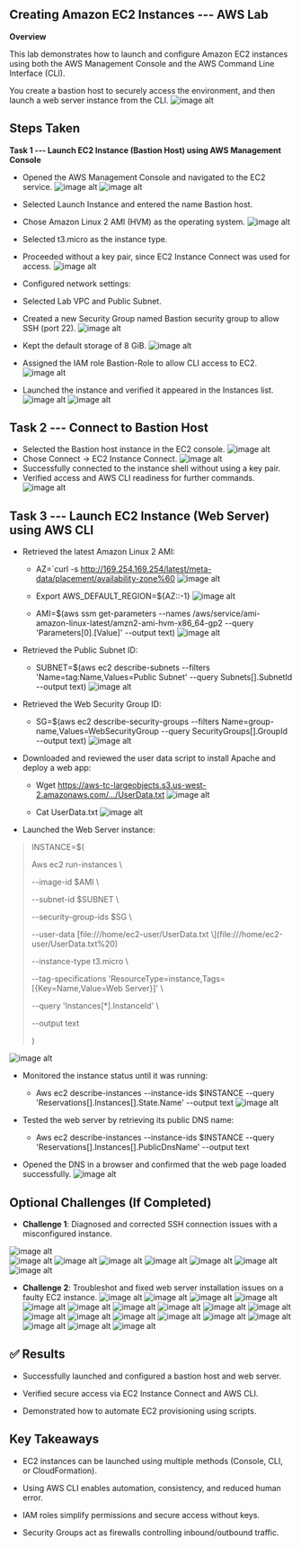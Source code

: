 ##  Creating Amazon EC2 Instances --- AWS Lab

**Overview**

This lab demonstrates how to launch and configure Amazon EC2 instances
using both the AWS Management Console and the AWS Command Line Interface
(CLI).

You create a bastion host to securely access the environment, and then
launch a web server instance from the CLI.
![image alt](https://github.com/Reginald9999/aws-restart-journey/blob/83ca3e22b3e1e7535826a7ef865eb264c827fc5a/Images/Lab%20Images/Compute/Hosting%20a%20Static%20Website%20on%20Amazon%20S3/Screenshot%20(2345).png) 

## Steps Taken

**Task 1 --- Launch EC2 Instance (Bastion Host) using AWS Management
Console**

-   Opened the AWS Management Console and navigated to the EC2 service.
![image alt](https://github.com/Reginald9999/aws-restart-journey/blob/83ca3e22b3e1e7535826a7ef865eb264c827fc5a/Images/Lab%20Images/Compute/Hosting%20a%20Static%20Website%20on%20Amazon%20S3/Screenshot%20(2346).png)
![image alt](https://github.com/Reginald9999/aws-restart-journey/blob/83ca3e22b3e1e7535826a7ef865eb264c827fc5a/Images/Lab%20Images/Compute/Hosting%20a%20Static%20Website%20on%20Amazon%20S3/Screenshot%20(2348).png) 

-   Selected Launch Instance and entered the name Bastion host.

-   Chose Amazon Linux 2 AMI (HVM) as the operating system.
![image alt](https://github.com/Reginald9999/aws-restart-journey/blob/83ca3e22b3e1e7535826a7ef865eb264c827fc5a/Images/Lab%20Images/Compute/Hosting%20a%20Static%20Website%20on%20Amazon%20S3/Screenshot%20(2350).png)

-   Selected t3.micro as the instance type.

-   Proceeded without a key pair, since EC2 Instance Connect was used
    for access.
![image alt](https://github.com/Reginald9999/aws-restart-journey/blob/83ca3e22b3e1e7535826a7ef865eb264c827fc5a/Images/Lab%20Images/Compute/Hosting%20a%20Static%20Website%20on%20Amazon%20S3/Screenshot%20(2351).png)

-   Configured network settings:

-   Selected Lab VPC and Public Subnet.

-   Created a new Security Group named Bastion security group to allow
    SSH (port 22).
![image alt](https://github.com/Reginald9999/aws-restart-journey/blob/83ca3e22b3e1e7535826a7ef865eb264c827fc5a/Images/Lab%20Images/Compute/Hosting%20a%20Static%20Website%20on%20Amazon%20S3/Screenshot%20(2352).png)

-   Kept the default storage of 8 GiB.
![image alt](https://github.com/Reginald9999/aws-restart-journey/blob/83ca3e22b3e1e7535826a7ef865eb264c827fc5a/Images/Lab%20Images/Compute/Hosting%20a%20Static%20Website%20on%20Amazon%20S3/Screenshot%20(2353).png)

-   Assigned the IAM role Bastion-Role to allow CLI access to EC2.
![image alt](https://github.com/Reginald9999/aws-restart-journey/blob/83ca3e22b3e1e7535826a7ef865eb264c827fc5a/Images/Lab%20Images/Compute/Hosting%20a%20Static%20Website%20on%20Amazon%20S3/Screenshot%20(2354).png)

-   Launched the instance and verified it appeared in the Instances
    list.
![image alt](https://github.com/Reginald9999/aws-restart-journey/blob/83ca3e22b3e1e7535826a7ef865eb264c827fc5a/Images/Lab%20Images/Compute/Hosting%20a%20Static%20Website%20on%20Amazon%20S3/Screenshot%20(2355).png)
![image alt](https://github.com/Reginald9999/aws-restart-journey/blob/83ca3e22b3e1e7535826a7ef865eb264c827fc5a/Images/Lab%20Images/Compute/Hosting%20a%20Static%20Website%20on%20Amazon%20S3/Screenshot%20(2357).png)


## Task 2 --- Connect to Bastion Host

-   Selected the Bastion host instance in the EC2 console.
![image alt](https://github.com/Reginald9999/aws-restart-journey/blob/83ca3e22b3e1e7535826a7ef865eb264c827fc5a/Images/Lab%20Images/Compute/Hosting%20a%20Static%20Website%20on%20Amazon%20S3/Screenshot%20(2357).png)
-   Chose Connect → EC2 Instance Connect.
![image alt](https://github.com/Reginald9999/aws-restart-journey/blob/83ca3e22b3e1e7535826a7ef865eb264c827fc5a/Images/Lab%20Images/Compute/Hosting%20a%20Static%20Website%20on%20Amazon%20S3/Screenshot%20(2358).png)
-   Successfully connected to the instance shell without using a key
    pair.
-   Verified access and AWS CLI readiness for further commands.
![image alt](https://github.com/Reginald9999/aws-restart-journey/blob/83ca3e22b3e1e7535826a7ef865eb264c827fc5a/Images/Lab%20Images/Compute/Hosting%20a%20Static%20Website%20on%20Amazon%20S3/Screenshot%20(2359).png)


## Task 3 --- Launch EC2 Instance (Web Server) using AWS CLI

-   Retrieved the latest Amazon Linux 2 AMI:

    -   AZ=\`curl -s
        <http://169.254.169.254/latest/meta-data/placement/availability-zone%60>
![image alt](https://github.com/Reginald9999/aws-restart-journey/blob/83ca3e22b3e1e7535826a7ef865eb264c827fc5a/Images/Lab%20Images/Compute/Hosting%20a%20Static%20Website%20on%20Amazon%20S3/Screenshot%20(2360).png)

    -   Export AWS_DEFAULT_REGION=\${AZ::-1}
![image alt](https://github.com/Reginald9999/aws-restart-journey/blob/83ca3e22b3e1e7535826a7ef865eb264c827fc5a/Images/Lab%20Images/Compute/Hosting%20a%20Static%20Website%20on%20Amazon%20S3/Screenshot%20(2362).png)

    -   AMI=\$(aws ssm get-parameters --names
        /aws/service/ami-amazon-linux-latest/amzn2-ami-hvm-x86_64-gp2
        --query 'Parameters\[0\].\[Value\]' --output text)
![image alt](https://github.com/Reginald9999/aws-restart-journey/blob/83ca3e22b3e1e7535826a7ef865eb264c827fc5a/Images/Lab%20Images/Compute/Hosting%20a%20Static%20Website%20on%20Amazon%20S3/Screenshot%20(2365).png)

-   Retrieved the Public Subnet ID:

    -   SUBNET=\$(aws ec2 describe-subnets --filters
        'Name=tag:Name,Values=Public Subnet' --query
        Subnets\[\].SubnetId --output text)
![image alt](https://github.com/Reginald9999/aws-restart-journey/blob/83ca3e22b3e1e7535826a7ef865eb264c827fc5a/Images/Lab%20Images/Compute/Hosting%20a%20Static%20Website%20on%20Amazon%20S3/Screenshot%20(2368).png)

-   Retrieved the Web Security Group ID:

    -   SG=\$(aws ec2 describe-security-groups --filters
        Name=group-name,Values=WebSecurityGroup --query
        SecurityGroups\[\].GroupId --output text)
![image alt](https://github.com/Reginald9999/aws-restart-journey/blob/83ca3e22b3e1e7535826a7ef865eb264c827fc5a/Images/Lab%20Images/Compute/Hosting%20a%20Static%20Website%20on%20Amazon%20S3/Screenshot%20(2372).png)


-   Downloaded and reviewed the user data script to install Apache and
    deploy a web app:

    -   Wget
        <https://aws-tc-largeobjects.s3.us-west-2.amazonaws.com/.../UserData.txt>
![image alt](https://github.com/Reginald9999/aws-restart-journey/blob/83ca3e22b3e1e7535826a7ef865eb264c827fc5a/Images/Lab%20Images/Compute/Hosting%20a%20Static%20Website%20on%20Amazon%20S3/Screenshot%20(2375).png)

       -   Cat UserData.txt
![image alt](https://github.com/Reginald9999/aws-restart-journey/blob/83ca3e22b3e1e7535826a7ef865eb264c827fc5a/Images/Lab%20Images/Compute/Hosting%20a%20Static%20Website%20on%20Amazon%20S3/Screenshot%20(2377).png)


-   Launched the Web Server instance:

> INSTANCE=\$(
>
> Aws ec2 run-instances \\
>
> \--image-id \$AMI \\
>
> \--subnet-id \$SUBNET \\
>
> \--security-group-ids \$SG \\
>
> \--user-data [file:///home/ec2-user/UserData.txt
> \\](file:///home/ec2-user/UserData.txt%20\)
>
> \--instance-type t3.micro \\
>
> \--tag-specifications
> 'ResourceType=instance,Tags=\[{Key=Name,Value=Web Server}\]' \\
>
> \--query 'Instances\[\*\].InstanceId' \\
>
> \--output text
>
> )

![image alt](https://github.com/Reginald9999/aws-restart-journey/blob/83ca3e22b3e1e7535826a7ef865eb264c827fc5a/Images/Lab%20Images/Compute/Hosting%20a%20Static%20Website%20on%20Amazon%20S3/Screenshot%20(2380).png)

-   Monitored the instance status until it was running:

    -   Aws ec2 describe-instances --instance-ids \$INSTANCE --query
        'Reservations\[\].Instances\[\].State.Name' --output text
![image alt](https://github.com/Reginald9999/aws-restart-journey/blob/83ca3e22b3e1e7535826a7ef865eb264c827fc5a/Images/Lab%20Images/Compute/Hosting%20a%20Static%20Website%20on%20Amazon%20S3/Screenshot%20(2382).png)

-   Tested the web server by retrieving its public DNS name:

    -   Aws ec2 describe-instances --instance-ids \$INSTANCE --query
        'Reservations\[\].Instances\[\].PublicDnsName' --output text

-   Opened the DNS in a browser and confirmed that the web page loaded
    successfully.
![image alt](https://github.com/Reginald9999/aws-restart-journey/blob/83ca3e22b3e1e7535826a7ef865eb264c827fc5a/Images/Lab%20Images/Compute/Hosting%20a%20Static%20Website%20on%20Amazon%20S3/Screenshot%20(2386).png)

## Optional Challenges (If Completed)

-   **Challenge 1**: Diagnosed and corrected SSH connection issues with
    a misconfigured instance.

  ![image alt](https://github.com/Reginald9999/aws-restart-journey/blob/83ca3e22b3e1e7535826a7ef865eb264c827fc5a/Images/Lab%20Images/Compute/Hosting%20a%20Static%20Website%20on%20Amazon%20S3/Screenshot%20(2389).png)  
  ![image alt](https://github.com/Reginald9999/aws-restart-journey/blob/83ca3e22b3e1e7535826a7ef865eb264c827fc5a/Images/Lab%20Images/Compute/Hosting%20a%20Static%20Website%20on%20Amazon%20S3/Screenshot%20(2390).png)
  ![image alt](https://github.com/Reginald9999/aws-restart-journey/blob/83ca3e22b3e1e7535826a7ef865eb264c827fc5a/Images/Lab%20Images/Compute/Hosting%20a%20Static%20Website%20on%20Amazon%20S3/Screenshot%20(2391).png)
  ![image alt](https://github.com/Reginald9999/aws-restart-journey/blob/83ca3e22b3e1e7535826a7ef865eb264c827fc5a/Images/Lab%20Images/Compute/Hosting%20a%20Static%20Website%20on%20Amazon%20S3/Screenshot%20(2394).png)
  ![image alt](https://github.com/Reginald9999/aws-restart-journey/blob/83ca3e22b3e1e7535826a7ef865eb264c827fc5a/Images/Lab%20Images/Compute/Hosting%20a%20Static%20Website%20on%20Amazon%20S3/Screenshot%20(2404).png)
  ![image alt](https://github.com/Reginald9999/aws-restart-journey/blob/83ca3e22b3e1e7535826a7ef865eb264c827fc5a/Images/Lab%20Images/Compute/Hosting%20a%20Static%20Website%20on%20Amazon%20S3/Screenshot%20(2405).png)
  ![image alt](https://github.com/Reginald9999/aws-restart-journey/blob/83ca3e22b3e1e7535826a7ef865eb264c827fc5a/Images/Lab%20Images/Compute/Hosting%20a%20Static%20Website%20on%20Amazon%20S3/Screenshot%20(2406).png)
  ![image alt](https://github.com/Reginald9999/aws-restart-journey/blob/83ca3e22b3e1e7535826a7ef865eb264c827fc5a/Images/Lab%20Images/Compute/Hosting%20a%20Static%20Website%20on%20Amazon%20S3/Screenshot%20(2407).png)

-   **Challenge 2**: Troubleshot and fixed web server installation
    issues on a faulty EC2 instance.
     ![image alt](https://github.com/Reginald9999/aws-restart-journey/blob/83ca3e22b3e1e7535826a7ef865eb264c827fc5a/Images/Lab%20Images/Compute/Hosting%20a%20Static%20Website%20on%20Amazon%20S3/Screenshot%20(2410).png)
     ![image alt](https://github.com/Reginald9999/aws-restart-journey/blob/83ca3e22b3e1e7535826a7ef865eb264c827fc5a/Images/Lab%20Images/Compute/Hosting%20a%20Static%20Website%20on%20Amazon%20S3/Screenshot%20(2415).png)
     ![image alt](https://github.com/Reginald9999/aws-restart-journey/blob/83ca3e22b3e1e7535826a7ef865eb264c827fc5a/Images/Lab%20Images/Compute/Hosting%20a%20Static%20Website%20on%20Amazon%20S3/Screenshot%20(2412).png)
     ![image alt](https://github.com/Reginald9999/aws-restart-journey/blob/83ca3e22b3e1e7535826a7ef865eb264c827fc5a/Images/Lab%20Images/Compute/Hosting%20a%20Static%20Website%20on%20Amazon%20S3/Screenshot%20(2413).png)
     ![image alt](https://github.com/Reginald9999/aws-restart-journey/blob/83ca3e22b3e1e7535826a7ef865eb264c827fc5a/Images/Lab%20Images/Compute/Hosting%20a%20Static%20Website%20on%20Amazon%20S3/Screenshot%20(2414).png)
     ![image alt](https://github.com/Reginald9999/aws-restart-journey/blob/83ca3e22b3e1e7535826a7ef865eb264c827fc5a/Images/Lab%20Images/Compute/Hosting%20a%20Static%20Website%20on%20Amazon%20S3/Screenshot%20(2416).png)
     ![image alt](https://github.com/Reginald9999/aws-restart-journey/blob/83ca3e22b3e1e7535826a7ef865eb264c827fc5a/Images/Lab%20Images/Compute/Hosting%20a%20Static%20Website%20on%20Amazon%20S3/Screenshot%20(2417).png)
     ![image alt](https://github.com/Reginald9999/aws-restart-journey/blob/83ca3e22b3e1e7535826a7ef865eb264c827fc5a/Images/Lab%20Images/Compute/Hosting%20a%20Static%20Website%20on%20Amazon%20S3/Screenshot%20(2418).png)
     ![image alt](https://github.com/Reginald9999/aws-restart-journey/blob/83ca3e22b3e1e7535826a7ef865eb264c827fc5a/Images/Lab%20Images/Compute/Hosting%20a%20Static%20Website%20on%20Amazon%20S3/Screenshot%20(2419).png)
     ![image alt](https://github.com/Reginald9999/aws-restart-journey/blob/83ca3e22b3e1e7535826a7ef865eb264c827fc5a/Images/Lab%20Images/Compute/Hosting%20a%20Static%20Website%20on%20Amazon%20S3/Screenshot%20(2420).png)
     ![image alt](https://github.com/Reginald9999/aws-restart-journey/blob/83ca3e22b3e1e7535826a7ef865eb264c827fc5a/Images/Lab%20Images/Compute/Hosting%20a%20Static%20Website%20on%20Amazon%20S3/Screenshot%20(2421).png)
     ![image alt](https://github.com/Reginald9999/aws-restart-journey/blob/83ca3e22b3e1e7535826a7ef865eb264c827fc5a/Images/Lab%20Images/Compute/Hosting%20a%20Static%20Website%20on%20Amazon%20S3/Screenshot%20(2422).png)
     ![image alt](https://github.com/Reginald9999/aws-restart-journey/blob/83ca3e22b3e1e7535826a7ef865eb264c827fc5a/Images/Lab%20Images/Compute/Hosting%20a%20Static%20Website%20on%20Amazon%20S3/Screenshot%20(2423).png)
     ![image alt](https://github.com/Reginald9999/aws-restart-journey/blob/83ca3e22b3e1e7535826a7ef865eb264c827fc5a/Images/Lab%20Images/Compute/Hosting%20a%20Static%20Website%20on%20Amazon%20S3/Screenshot%20(2424).png)
     ![image alt](https://github.com/Reginald9999/aws-restart-journey/blob/83ca3e22b3e1e7535826a7ef865eb264c827fc5a/Images/Lab%20Images/Compute/Hosting%20a%20Static%20Website%20on%20Amazon%20S3/Screenshot%20(2425).png)
     ![image alt](https://github.com/Reginald9999/aws-restart-journey/blob/83ca3e22b3e1e7535826a7ef865eb264c827fc5a/Images/Lab%20Images/Compute/Hosting%20a%20Static%20Website%20on%20Amazon%20S3/Screenshot%20(2426).png)
     ![image alt](https://github.com/Reginald9999/aws-restart-journey/blob/83ca3e22b3e1e7535826a7ef865eb264c827fc5a/Images/Lab%20Images/Compute/Hosting%20a%20Static%20Website%20on%20Amazon%20S3/Screenshot%20(2427).png)
     ![image alt](https://github.com/Reginald9999/aws-restart-journey/blob/83ca3e22b3e1e7535826a7ef865eb264c827fc5a/Images/Lab%20Images/Compute/Hosting%20a%20Static%20Website%20on%20Amazon%20S3/Screenshot%20(2428).png)
     ![image alt](https://github.com/Reginald9999/aws-restart-journey/blob/83ca3e22b3e1e7535826a7ef865eb264c827fc5a/Images/Lab%20Images/Compute/Hosting%20a%20Static%20Website%20on%20Amazon%20S3/Screenshot%20(2429).png)

## ✅ Results

-   Successfully launched and configured a bastion host and web server.

-   Verified secure access via EC2 Instance Connect and AWS CLI.

-   Demonstrated how to automate EC2 provisioning using scripts.

##  Key Takeaways

-   EC2 instances can be launched using multiple methods (Console, CLI,
    or CloudFormation).

-   Using AWS CLI enables automation, consistency, and reduced human
    error.

-   IAM roles simplify permissions and secure access without keys.

-   Security Groups act as firewalls controlling inbound/outbound
    traffic.
